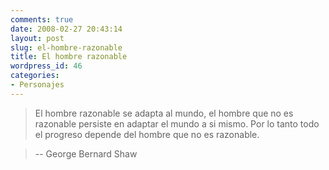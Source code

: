 ```yaml
---
comments: true
date: 2008-02-27 20:43:14
layout: post
slug: el-hombre-razonable
title: El hombre razonable
wordpress_id: 46
categories:
- Personajes
---
```


> El hombre razonable se adapta al mundo, el hombre que no es razonable persiste en adaptar el mundo a si mismo. Por lo tanto todo el progreso depende del hombre que no es razonable.

> -- George Bernard Shaw



